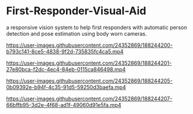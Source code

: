 # First-Responder-Visual-Aid
a responsive vision system to help first responders with automatic person detection and pose estimation using body worn cameras.




https://user-images.githubusercontent.com/24352869/188244200-b793c141-8ce5-4838-9f2d-735835fc4ca5.mp4



https://user-images.githubusercontent.com/24352869/188244201-27e80bca-f2dc-4ec4-84eb-0115ca846498.mp4



https://user-images.githubusercontent.com/24352869/188244205-0b09392e-b94f-4c35-91d5-59250d3baefa.mp4



https://user-images.githubusercontent.com/24352869/188244207-66bffb95-3d2e-4f68-ad1f-49060d91e5fa.mp4

